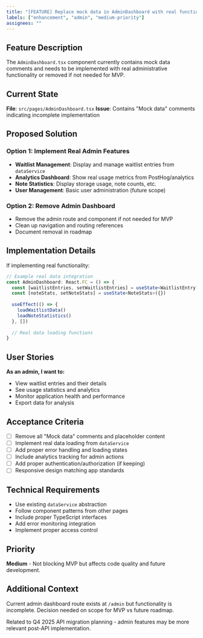 ```yaml
---
title: "[FEATURE] Replace mock data in AdminDashboard with real functionality"
labels: ["enhancement", "admin", "medium-priority"]
assignees: ""
---
```


## Feature Description

The `AdminDashboard.tsx` component currently contains mock data comments and needs to be implemented with real administrative functionality or removed if not needed for MVP.

## Current State

**File**: `src/pages/AdminDashboard.tsx`
**Issue**: Contains "Mock data" comments indicating incomplete implementation

## Proposed Solution

### Option 1: Implement Real Admin Features
- **Waitlist Management**: Display and manage waitlist entries from `dataService`
- **Analytics Dashboard**: Show real usage metrics from PostHog/analytics
- **Note Statistics**: Display storage usage, note counts, etc.
- **User Management**: Basic user administration (future scope)

### Option 2: Remove Admin Dashboard
- Remove the admin route and component if not needed for MVP
- Clean up navigation and routing references
- Document removal in roadmap

## Implementation Details

If implementing real functionality:

```typescript
// Example real data integration
const AdminDashboard: React.FC = () => {
  const [waitlistEntries, setWaitlistEntries] = useState<WaitlistEntry[]>([])
  const [noteStats, setNoteStats] = useState<NoteStats>({})
  
  useEffect(() => {
    loadWaitlistData()
    loadNoteStatistics()
  }, [])
  
  // Real data loading functions
}
```

## User Stories

**As an admin, I want to:**
- View waitlist entries and their details
- See usage statistics and analytics
- Monitor application health and performance
- Export data for analysis

## Acceptance Criteria

- [ ] Remove all "Mock data" comments and placeholder content
- [ ] Implement real data loading from `dataService`
- [ ] Add proper error handling and loading states
- [ ] Include analytics tracking for admin actions
- [ ] Add proper authentication/authorization (if keeping)
- [ ] Responsive design matching app standards

## Technical Requirements

- Use existing `dataService` abstraction
- Follow component patterns from other pages
- Include proper TypeScript interfaces
- Add error monitoring integration
- Implement proper access control

## Priority

**Medium** - Not blocking MVP but affects code quality and future development.

## Additional Context

Current admin dashboard route exists at `/admin` but functionality is incomplete. Decision needed on scope for MVP vs future roadmap.

Related to Q4 2025 API migration planning - admin features may be more relevant post-API implementation.

